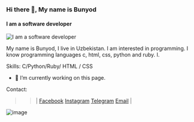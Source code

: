 ### Hi there 👋, My name is Bunyod
#### I am a software developer
![I am a software developer](https://i.pngimg.me/thumb/f/720/4544870387548160.jpg)

My name is Bunyod, I live in Uzbekistan. I am interested in programming. I know programming languages c, html, css, python and ruby. I.

Skills: C/Python/Ruby/ HTML / CSS

- 🔭 I’m currently working on this page. 

Contact:
>>| 
[Facebook](http://facebook.com/Bunyod_Qutpiddinov)
[Instagram](http://instagram.com/Bunyod_Qutpiddinov)
[Telegram](http://t.me.com/Bunyod_Qutpiddinov)
[Email](http://mailto:bunyodqutpiddinov6@gmail.com)
>>|


![image](https://user-images.githubusercontent.com/96412358/187134254-bb920a36-de00-4969-a7f9-052dc6f36c97.png)





